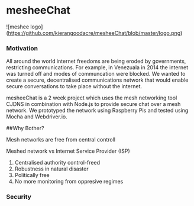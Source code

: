 # mesheeChat

![meshee logo]
(https://github.com/kierangoodacre/mesheeChat/blob/master/logo.png)

### Motivation

All around the world internet freedoms are being eroded by governments, restricting communications. For example, in Venezuala in 2014 the internet was turned off and modes of communcation were blocked. We wanted to create a secure, decentralised communications network that would enable secure conversations to take place without the internet.

mesheeChat is a 2 week project which uses the mesh networking tool CJDNS in combination with Node.js to provide secure chat over a mesh network. We prototyped the network using Raspberry Pis and tested using Mocha and Webdriver.io.

##Why Bother?

Mesh networks are free from central controll

Meshed network vs Internet Service Provider (ISP)

1. Centralised authority control-freed 
2. Robustness in natural disaster
3. Politically free
4. No more monitoring from oppresive regimes

### Security
